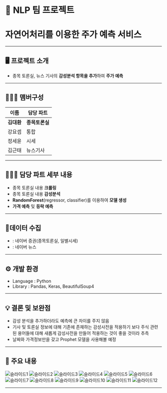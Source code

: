 # 🚩 NLP 팀 프로젝트
# **자연어처리를 이용한 주가 예측 서비스**
----------------------------------------------------------

## 🖥️ 프로젝트 소개
- 종목 토론실, 뉴스 기사의 **감성분석 항목을 추가**하여 **주가 예측**
----------------------------------------------------------


## 🧑‍🤝‍🧑 맴버구성
| 이름 | 담당 파트 |
|---|---|
|**김대환**|**종목토론실**|
|강요셉|통합|
|정세윤|시세|
|김근태|뉴스기사|
----------------------------------------------------------

## 👨🏻‍💻 담당 파트 세부 내용

- 종목 토론실 내용 **크롤링**
- 종목 토론실 내용 **감성분석**
- **RandomForest**(regressor, classifier)를 이용하여 **모델 생성**
- **가격 예측** 및 **등락 예측**

----------------------------------------------------------

## 📂데이터 수집
-  : 네이버 증권(종목토론실, 일별시세)
-  : 네이버 뉴스

----------------------------------------------------------

## ⚙️ 개발 환경
- Language : Python
- Library : Pandas, Keras, BeautifulSoup4

----------------------------------------------------------
## 💡 결론 및 보완점

- 감성 분석을 추가하더라도 예측에 큰 차이를 주지 않음
- 기사 및 토론실 정보에 대해 기존에 존재하는 감성사전을 적용하기 보다 주식 관련된 용어들에 대해 새롭게 감성사전을 만들어 적용하는 것이 좋을 것이라 추측
- 날짜와 가격정보만을 갖고 Prophet 모델을 사용해볼 예정

----------------------------------------------------------

## 📌 주요 내용
![슬라이드1](https://github.com/mansa97/KDT-4/assets/64315458/9e14fd53-9543-4a88-8110-b61873851cd0)
![슬라이드2](https://github.com/mansa97/KDT-4/assets/64315458/da1b8f72-a752-4097-964f-22339b9d7371)
![슬라이드3](https://github.com/mansa97/KDT-4/assets/64315458/c5068fa5-9cb2-41a6-9ce9-86eb519da89b)
![슬라이드4](https://github.com/mansa97/KDT-4/assets/64315458/007140eb-4d11-4759-a608-1e056ceaf1f8)
![슬라이드5](https://github.com/mansa97/KDT-4/assets/64315458/09950027-149b-4cb7-a6da-09f6500f1f6b)
![슬라이드6](https://github.com/mansa97/KDT-4/assets/64315458/5f763cc0-d5fd-4dba-b978-93a700dcc7f3)
![슬라이드7](https://github.com/mansa97/KDT-4/assets/64315458/b95e5b5e-f565-4d45-9465-f7e665ebb107)
![슬라이드8](https://github.com/mansa97/KDT-4/assets/64315458/31cb79ec-f2e6-4217-890c-1915fb332876)
![슬라이드9](https://github.com/mansa97/KDT-4/assets/64315458/21f886b5-e8b6-4c0e-9860-ae8289e7a904)
![슬라이드10](https://github.com/mansa97/KDT-4/assets/64315458/d402138f-622c-4cc0-b893-7ea5303b224e)
![슬라이드11](https://github.com/mansa97/KDT-4/assets/64315458/ca7a19c3-ae17-4947-821e-0a9130e2ef4d)
![슬라이드12](https://github.com/mansa97/KDT-4/assets/64315458/0bcb3a8c-25ae-4cd6-86f4-198d8efdb34a)

----------------------------------------------------------
